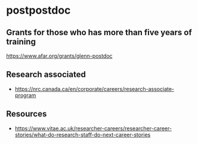 # postpostdoc

## Grants for those who has more than five years of training
https://www.afar.org/grants/glenn-postdoc


## Research associated 
- https://nrc.canada.ca/en/corporate/careers/research-associate-program

## Resources

- https://www.vitae.ac.uk/researcher-careers/researcher-career-stories/what-do-research-staff-do-next-career-stories 

